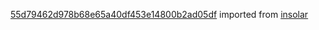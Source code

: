 [55d79462d978b68e65a40df453e14800b2ad05df](https://github.com/insolar/insolar/commit/55d79462d978b68e65a40df453e14800b2ad05df) imported from [insolar](https://github.com/insolar/insolar)
